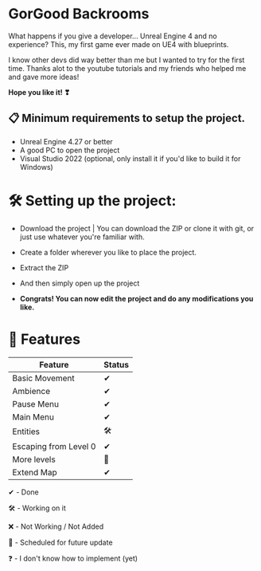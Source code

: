 # GorGood Backrooms
What happens if you give a developer... Unreal Engine 4 and no experience? This, my first game ever made on UE4 with blueprints.

I know other devs did way better than me but I wanted to try for the first time.
Thanks alot to the youtube tutorials and my friends who helped me and gave more ideas!

**Hope you like it! ❣**

## 📋 Minimum requirements to setup the project.

* Unreal Engine 4.27 or better
* A good PC to open the project
* Visual Studio 2022 (optional, only install it if you'd like to build it for Windows)



# 🛠 Setting up the project:

* Download the project | You can download the ZIP or clone it with git, or just use whatever you're familiar with.



* Create a folder wherever you like to place the project.
* Extract the ZIP
* And then simply open up the project



* **Congrats! You can now edit the project and do any modifications you like.**

# 📔 Features

|Feature|Status|
|---|---|
|Basic Movement| ✔
|Ambience| ✔
|Pause Menu|✔
|Main Menu|✔
|Entities|🛠
|Escaping from Level 0|✔
|More levels|📅
|Extend Map|✔


✔ - Done

🛠 - Working on it

❌ - Not Working / Not Added

📅 - Scheduled for future update

❓ - I don't know how to implement (yet)
